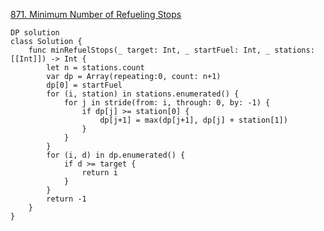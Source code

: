 [871. Minimum Number of Refueling Stops](https://leetcode.com/problems/minimum-number-of-refueling-stops/)  
```
DP solution
class Solution {
    func minRefuelStops(_ target: Int, _ startFuel: Int, _ stations: [[Int]]) -> Int {
        let n = stations.count
        var dp = Array(repeating:0, count: n+1)
        dp[0] = startFuel
        for (i, station) in stations.enumerated() {
            for j in stride(from: i, through: 0, by: -1) {
                if dp[j] >= station[0] {
                    dp[j+1] = max(dp[j+1], dp[j] + station[1])
                }
            }
        }
        for (i, d) in dp.enumerated() {
            if d >= target {
                return i
            }
        }
        return -1
    }
}
```
